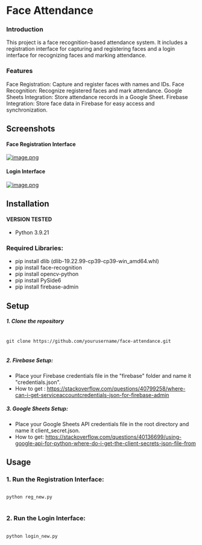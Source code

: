 
# Face Attendance

### Introduction
This project is a face recognition-based attendance system. It includes a registration interface for capturing and registering faces and a login interface for recognizing faces and marking attendance.

### Features
Face Registration: Capture and register faces with names and IDs.
Face Recognition: Recognize registered faces and mark attendance.
Google Sheets Integration: Store attendance records in a Google Sheet.
Firebase Integration: Store face data in Firebase for easy access and synchronization.
## Screenshots
#### Face Registration Interface
[![image.png](https://i.postimg.cc/DZ1CHvGY/image.png)](https://postimg.cc/bDNH2j3Q)
#### Login Interface
[![image.png](https://i.postimg.cc/DZ1CHvGY/image.png)](https://postimg.cc/bDNH2j3Q)

## Installation
#### VERSION TESTED
* Python 3.9.21
### Required Libraries:
* pip install dlib (dlib-19.22.99-cp39-cp39-win_amd64.whl)
* pip install face-recognition
* pip install opencv-python
* pip install PySide6
* pip install firebase-admin
## Setup
##### 1. Clone the repository
<pre>
<code>
git clone https://github.com/yourusername/face-attendance.git
</code>
</pre>
##### 2. Firebase Setup:
* Place your Firebase credentials file in the "firebase" folder and name it "credentials.json".
* How to get : https://stackoverflow.com/questions/40799258/where-can-i-get-serviceaccountcredentials-json-for-firebase-admin
##### 3. Google Sheets Setup:
* Place your Google Sheets API credentials file in the root directory and name it client_secret.json.
* How to get: https://stackoverflow.com/questions/40136699/using-google-api-for-python-where-do-i-get-the-client-secrets-json-file-from

## Usage
### 1. Run the Registration Interface:
<pre>
<code>
python reg_new.py
</code>
</pre>
### 2. Run the Login Interface:
<pre>
<code>
python login_new.py
</code>